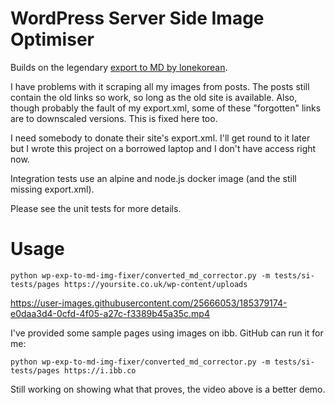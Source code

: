 # WordPress Server Side Image Optimiser

Builds on the legendary [export to MD by lonekorean](https://github.com/lonekorean/wordpress-export-to-markdown).

I have problems with it scraping all my images from posts. The posts still contain the old links so work, so long as the old site is available. Also, though probably the fault of my export.xml, some of these "forgotten" links are to downscaled versions. This is fixed here too.

I need somebody to donate their site's export.xml. I'll get round to it later but I wrote this project on a borrowed laptop and I don't have access right now.

Integration tests use an alpine and node.js docker image (and the still missing export.xml).

Please see the unit tests for more details.

# Usage

```shell
python wp-exp-to-md-img-fixer/converted_md_corrector.py -m tests/si-tests/pages https://yoursite.co.uk/wp-content/uploads
```




https://user-images.githubusercontent.com/25666053/185379174-e0daa3d4-0cfd-4f05-a27c-f3389b45a35c.mp4



I've provided some sample pages using images on ibb. GitHub can run it for me:

```shell
python wp-exp-to-md-img-fixer/converted_md_corrector.py -m tests/si-tests/pages https://i.ibb.co
```

Still working on showing what that proves, the video above is a better demo.

